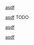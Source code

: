 [asdf](\(asdf\))

[asdf](asdf(asdf(asdf))) TODO

[asdf](asdf\(asdf\(asdf\)\))

[asdf](<asdf(asdf(asdf))>)